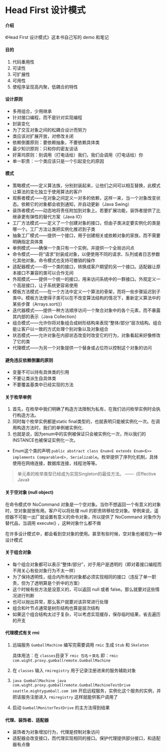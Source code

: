 # Head First 设计模式

#### 介绍
《Head First 设计模式》这本书自己写的 demo 和笔记



#### 目的

1. 代码重用性
2. 可读性
3. 可扩展性
4. 可用性
5. 使程序呈现高内聚，低耦合的特性



####  设计原则

* 多用组合，少用继承
* 针对接口编程，而不是针对实现编程
* 封装变化
* 为了交互对象之间的松耦合设计而努力
* 类应该对扩展开放，对修改关闭
* 依赖倒置原则：要依赖抽象，不要依赖具体类
* 最少知识原则：只和你的密友谈话
* 好莱坞原则：别调用（打电话给）我们，我们会调用（打电话给）你
* 单一职责：一个类应该只是一个引起变化的原因



#### 模式

* 策略模式——定义算法族，分别封装起来，让他们之间可以相互替换，此模式让算法的变化独立于使用算法的客户
* 观察者模式——在对象之间定义一对多的依赖，这样一来，当一个对象改变状态。依赖它的对象都会收到通知，并自动更新（Java Swing）
* 装饰者模式——动态地将责任附加到对象上。若要扩展功能，装饰者提供了比继承更有弹性的替代方案（Java IO）
* 工厂方法模式——定义了一个创建对象的接口，但由子类决定要实例化的类是哪一个。工厂方法让类把实例化推迟到子类
* 抽象工厂模式——提供一个接口，用于创建相关或依赖对象的家族，而不需要明确指定具体类
* 单例模式——确保一个类只有一个实例，并提供一个全局访问点
* 命令模式——将“请求”封装成对象，以便使用不同的请求、队列或者日志参数化其他对象。命令模式也支持可撤销的操作
* 适配器模式——将一个类的接口，转换成客户期望的另一个接口。适配器让原本接口不兼容的类可以合作无间
* 外观模式——提供一个统一的接口，用来访问系统中的一群接口。外观定义一个高层接口，让子系统更容易使用
* 模板方法模式——在一个方法中定义一个算法的骨架，而将一些步骤延迟到子类中。模板方法使得子类可以在不改变算法结构的情况下，重新定义算法中的某些步骤（Arrays.sort()）
* 迭代器模式——提供一种方法顺序访问一个聚合对象中的各个元素，而不暴露其内部的表示（Java Collection）
* 组合模式——允许你将对象组合成树形结构来表现“整体/部分”层次结构。组合能让客户以一致的方式处理个别对象以及对象组合
* 状态模式——允许对象在内部状态改变时改变它的行为，对象看起来好像修改了它的类
* 代理模式——为另一个对象提供一个替身或占位符以控制这个对象的访问



#### 避免违反依赖倒置的原则

* 变量不可以持有具体类的引用
* 不要让类派生自具体类
* 不要覆盖基类中已经实现的方法



#### 关于枚举单例

1. 首先，在枚举中我们明确了构造方法限制为私有，在我们访问枚举实例时会执行构造方法。
2. 同时每个枚举实例都是static final类型的，也就表明只能被实例化一次。在调用构造方法时，我们的单例被实例化.
3. 也就是说，因为enum中的实例被保证只会被实例化一次，所以我们的INSTANCE也被保证实例化一次。 

* Enum这个类的声明 `public abstract class Enum<E extends Enum<E>> implements Comparable<E>, Serializable`。枚举提供了序列化机制，具体使用在网络连接，数据库连接，线程池等等。


> 单元素的枚举类型已经成为实现Singleton的最佳方法。		——《Effective Java》



#### 关于空对象 (null object)

在命令模式中 NoCommand 对象是一个空对象。当你不想返回一个有意义的对象时，空对象就很有用。客户可以将处理 null 的职责转移给空对象。举例来说，遥控器不可能一出厂就设置有意义的命令对象，所以提供了 NoCommand 对象作为替代品，当调用 execute() ，这种对象什么都不做

在许多设计模式中，都会看到空对象的使用。甚至有些时候，空对象也被视为一种设计模式



#### 关于组合对象

* 每个组合对象都可以表示“整体/部分”，对于用户是透明的（即对着接口编程而不用关心有些对象行为不太一样）
* 为了保持透明性，组合内所有的对象都必须实现相同的接口（违反了单一职责，但为了透明算是个折中的方案）
* 这个时候有些方法是没意义的，可以返回 null 或者 false。那么就要对这些情况进行判断
* 也可以抛出异常，那么客户就要对该异常进行处理
* 组合和叶节点通常是树形结构也算是层次结构
* 如果这个组合结构太过于复杂，可以考虑实现缓存，保存临时结果，省去遍历的开支



#### 代理模式有关 rmi

1. 远端服务 `GumballMachine` 编写完需要调用 `rmic` 生成 `Stub` 和 `Skeleton`

   具体用法：在 `classes`目录下 `rmic 包名＋类名` 即：`rmic com.wight.proxy.gumballremote.GumballMachine`

2. 在 `classes` 输入 `rmiregistry` 用于记录注册进来的服务辅助对象
3. `java GumballMachine java com.wight.proxy.gumballremote.GumballMachineTestDrive seattle.mightygumball.com 100` 开启远程服务，实例化这个服务的实例，并把该服务注册进入 `rmiregistry` 这样就能供客户调用了
4. 启动 `GumballMonitorTestDrive` 的主方法得到结果



#### 代理、装饰者、适配器

* 装饰者为对象增加行为，代理是控制对象访问
* 适配器会改变接口，而代理实现相同的接口。保护代理提供部分接口，和适配器有点像


